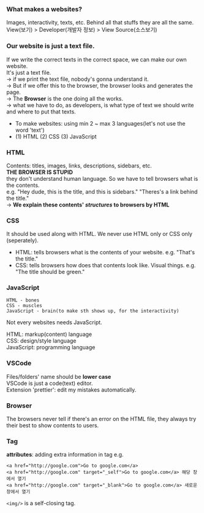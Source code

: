 ### What makes a websites?       
Images, interactivity, texts, etc. Behind all that stuffs they are all the same.        
View(보기) > Developer(개발자 정보) > View Source(소스보기)      

### Our website is just a text file.          
If we write the correct texts in the correct space, we can make our own website.        
It's just a text file.        
-> if we print the text file, nobody's gonna understand it.     
-> But if we offer this to the browser, the browser looks and generates the page.     
-> The **Browser** is the one doing all the works.      
-> what we have to do, as developers, is what type of text we should write and where to put that texts.  

- To make websites: using min 2 ~ max 3 languages(let's not use the word 'text')    
- (1) HTML (2) CSS (3) JavaScript  

### HTML   
Contents: titles, images, links, descriptions, sidebars, etc.   
**THE BROWSER IS STUPID**       
they don't understand human language. So we have to tell browsers what is the contents.       
e.g. "Hey dude, this is the title, and this is sidebars." "Theres's a link behind the title."       
-> **We explain these contents' *structures* to browsers by HTML**    

### CSS
It should be used along with HTML. We never use HTML only or CSS only (seperately).    
- HTML: tells browsers what is the contents of your website. e.g. "That's the title."   
- CSS: tells browsers how does that contents look like. Visual things. e.g. "The title should be green."   

### JavaScript
```
HTML - bones
CSS - muscles
JavaScript - brain(to make sth shows up, for the interactivity)
```
Not every websites needs JavaScript.  

HTML: markup(content) language      
CSS: design/style language      
JavaScript: programming language      

### VSCode
Files/folders' name should be **lower case**    
VSCode is just a code(text) editor.       
Extension 'prettier': edit my mistakes automatically.     
  
### Browser
The browsers never tell if there's an error on the HTML file, they always try their best to show contents to users.

### Tag
**attributes**: adding extra information in tag
e.g.
```
<a href="http://google.com">Go to google.com</a>
<a href="http://google.com" target="_self">Go to google.com</a> 해당 창에서 열기
<a href="http://google.com" target="_blank">Go to google.com</a> 새로운 창에서 열기
```
```<img/>``` is a self-closing tag.


